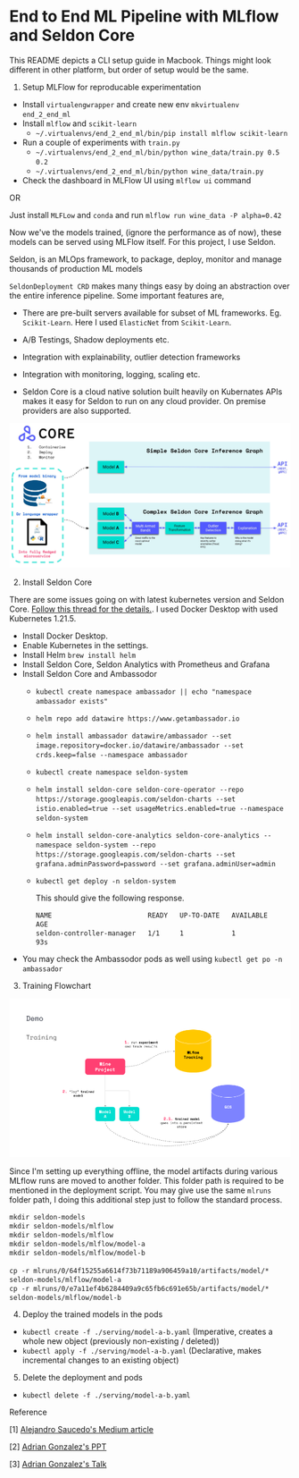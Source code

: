 # End to End ML Pipeline with MLflow and Seldon Core

This README depicts a CLI setup guide in Macbook. Things might look different in other platform, but order of setup would be the same. 

1. Setup MLFlow for reproducable experimentation 

- Install `virtualengwrapper` and create new env `mkvirtualenv end_2_end_ml` 
- Install `mlflow` and `scikit-learn` 
    - `~/.virtualenvs/end_2_end_ml/bin/pip install mlflow scikit-learn`
- Run a couple of experiments with `train.py`
    - `~/.virtualenvs/end_2_end_ml/bin/python wine_data/train.py 0.5 0.2`
    - `~/.virtualenvs/end_2_end_ml/bin/python wine_data/train.py`
- Check the dashboard in MLFlow UI using `mlflow ui` command

OR 

Just install `MLFLow` and `conda` and run `mlflow run wine_data -P alpha=0.42`

Now we've the models trained, (ignore the performance as of now), these models can be served using MLFlow itself. 
For this project, I use Seldon.

Seldon, is an MLOps framework, to package, deploy, monitor and manage thousands of production ML models 

`SeldonDeployment CRD` makes many things easy by doing an abstraction over the entire inference pipeline. Some important features are,

- There are pre-built servers available for subset of ML frameworks. Eg. `Scikit-Learn`. Here I used `ElasticNet` from `Scikit-Learn`.

- A/B Testings, Shadow deployments etc. 

- Integration with explainability, outlier detection frameworks 

- Integration with monitoring, logging, scaling etc. 

- Seldon Core is a cloud native solution built heavily on Kubernates APIs makes it easy for Seldon to run on any cloud provider. On premise providers are also supported. 

![Seldon Core Block Diagram](/images/seldon_core.jpeg "seldon core")

2. Install Seldon Core 

There are some issues going on with latest kubernetes version and Seldon Core. [Follow this thread for the details.](https://github.com/SeldonIO/seldon-core/issues/3618). I used Docker Desktop with used Kubernetes 1.21.5. 

- Install Docker Desktop.
- Enable Kubernetes in the settings. 
- Install Helm `brew install helm` 
- Install Seldon Core, Seldon Analytics with Prometheus and Grafana 
- Install Seldon Core and Ambassodor
    - `kubectl create namespace ambassador || echo "namespace ambassador exists"` 
    - `helm repo add datawire https://www.getambassador.io`
    - `helm install ambassador datawire/ambassador --set image.repository=docker.io/datawire/ambassador --set crds.keep=false --namespace ambassador`
    - `kubectl create namespace seldon-system`
    - `helm install seldon-core seldon-core-operator --repo https://storage.googleapis.com/seldon-charts --set istio.enabled=true --set usageMetrics.enabled=true --namespace seldon-system`
    - `helm install seldon-core-analytics seldon-core-analytics --namespace seldon-system --repo https://storage.googleapis.com/seldon-charts --set grafana.adminPassword=password --set grafana.adminUser=admin`
    - `kubectl get deploy -n seldon-system`
        
        This should give the following response. 

        ```
        NAME                        READY   UP-TO-DATE   AVAILABLE   AGE
        seldon-controller-manager   1/1     1            1           93s
        ```
- You may check the Ambassodor pods as well using `kubectl get po -n ambassador` 


3. Training Flowchart 

![Training Flow Chart](/images/training.png "seldon training")


Since I'm setting up everything offline, the model artifacts during various MLflow runs are moved to another folder. This folder path is required to be mentioned in the deployment script. You may give use the same `mlruns` folder path, I doing this additional step just to follow the standard process.

```
mkdir seldon-models
mkdir seldon-models/mlflow
mkdir seldon-models/mlflow
mkdir seldon-models/mlflow/model-a
mkdir seldon-models/mlflow/model-b

cp -r mlruns/0/64f15255a6614f73b71189a906459a10/artifacts/model/* seldon-models/mlflow/model-a
cp -r mlruns/0/e7a11ef4b6284409a9c65fb6c691e65b/artifacts/model/* seldon-models/mlflow/model-b
```

4. Deploy the trained models in the pods 

-  `kubectl create -f ./serving/model-a-b.yaml` (Imperative, creates a whole new object (previously non-existing / deleted))
- `kubectl apply -f ./serving/model-a-b.yaml` (Declarative, makes incremental changes to an existing object)

5. Delete the deployment and pods

- `kubectl delete -f ./serving/model-a-b.yaml`


Reference 

[1] [Alejandro Saucedo's Medium article](https://towardsdatascience.com/a-simple-mlops-pipeline-on-your-local-machine-db9326addf31)

[2] [Adrian Gonzalez's PPT](https://docs.google.com/presentation/d/1QXiOZkd_XNw6PbUalhYDajljKYQjgKczzNncTyLk9uA/)

[3] [Adrian Gonzalez's Talk](https://www.youtube.com/watch?v=M_q0-8JH0Zw)

